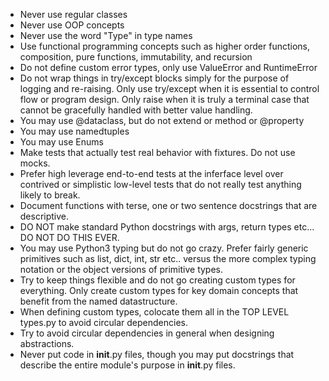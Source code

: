 - Never use regular classes
- Never use OOP concepts
- Never use the word "Type" in type names
- Use functional programming concepts such as higher order functions, composition, pure functions, immutability, and recursion
- Do not define custom error types, only use ValueError and RuntimeError
- Do not wrap things in try/except blocks simply for the purpose of logging and re-raising. Only use try/except when it is essential to control flow or program design. Only raise when it is truly a terminal case that cannot be gracefully handled with better value handling.
- You may use @dataclass, but do not extend or method or @property
- You may use namedtuples
- You may use Enums
- Make tests that actually test real behavior with fixtures. Do not use mocks.
- Prefer high leverage end-to-end tests at the inferface level over contrived or simplistic low-level tests that do not really test anything likely to break.
- Document functions with terse, one or two sentence docstrings that are descriptive.
- DO NOT make standard Python docstrings with args, return types etc... DO NOT DO THIS EVER.
- You may use Python3 typing but do not go crazy. Prefer fairly generic primitives such as list, dict, int, str etc.. versus the more complex typing notation or the object versions of primitive types.
- Try to keep things flexible and do not go creating custom types for everything. Only create custom types for key domain concepts that benefit from the named datastructure.
- When defining custom types, colocate them all in the TOP LEVEL types.py to avoid circular dependencies.
- Try to avoid circular dependencies in general when designing abstractions.
- Never put code in __init__.py files, though you may put docstrings that describe the entire module's purpose in __init__.py files.
